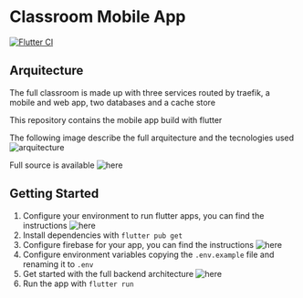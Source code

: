 # Classroom Mobile App

[![Flutter CI](https://github.com/Binaretech/classroom-mobile/actions/workflows/main.yml/badge.svg)](https://github.com/Binaretech/classroom-mobile/actions/workflows/main.yml)

## Arquitecture

The full classroom is made up with three services routed by traefik, a mobile and web app, two databases and a cache store

This repository contains the mobile app build with flutter

The following image describe the full arquitecture and the tecnologies used
![arquitecture](https://github.com/Binaretech/classroom/blob/main/img/classroom-diagram.png?raw=true)

Full source is available ![here](https://github.com/Binaretech/classroom)

## Getting Started
1. Configure your environment to run flutter apps, you can find the instructions ![here](https://flutter.dev/docs/get-started/install)
2. Install dependencies with `flutter pub get`
3. Configure firebase for your app, you can find the instructions ![here](https://firebase.google.com/docs/flutter/setup)
4. Configure environment variables copying the `.env.example` file and renaming it to `.env`
5. Get started with the full backend architecture ![here](https://github.com/Binaretech/classroom)
6. Run the app with `flutter run`


